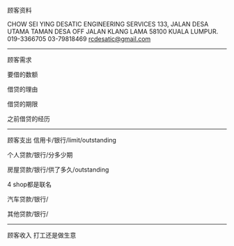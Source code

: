 顾客资料

CHOW SEI YING DESATIC ENGINEERING SERVICES 133, JALAN DESA UTAMA TAMAN DESA OFF JALAN KLANG LAMA 58100 KUALA LUMPUR. 019-3366705 03-79818469 rcdesatic@gmail.com

-----------------
顾客需求


要借的数额

借贷的理由

借贷的期限

之前借贷的经历


--------------
顾客支出
信用卡/银行/limit/outstanding


个人贷款/银行/分多少期

房屋贷款/银行/供了多久/outstanding


4 shop都是联名

汽车贷款/银行/


其他贷款/银行/

-----------
顾客收入
打工还是做生意

